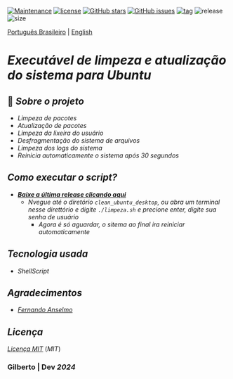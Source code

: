[![Maintenance](https://img.shields.io/badge/Maintained%3F-yes-green.svg)](https://GitHub.com/Gilberto-Mascena/clean_sh)
[![license](https://img.shields.io/github/license/Gilberto-Mascena/clean_sh)](https://github.com/Gilberto-Mascena/clean_sh/blob/main/LICENSE.md)
[![GitHub stars](https://img.shields.io/github/stars/Gilberto-Mascena/clean_sh)](https://github.com/Gilberto-Mascena/clean_sh/stargazers)
[![GitHub issues](https://img.shields.io/github/issues/Gilberto-Mascena/clean_sh)](https://github.com/Gilberto-Mascena/clean_sh/issues)
[![tag](https://img.shields.io/github/v/release/Gilberto-Mascena/clean_sh?include_prereleases)](https://github.com/Gilberto-Mascena/clean_sh/releases)
![release](https://img.shields.io/github/release-date/Gilberto-Mascena/clean_sh)
![size](https://img.shields.io/github/repo-size/Gilberto-Mascena/clean_sh)

[Português Brasileiro](https://github.com/Gilberto-Mascena/clean_sh/blob/main/README-pt_br.md) | [English](https://github.com/Gilberto-Mascena/clean_sh/blob/main/README.md)

# *Executável de limpeza e atualização do sistema para Ubuntu*

## 🚀 *Sobre o projeto*

- _*Limpeza de pacotes*_
- _*Atualização de pacotes*_
- _*Limpeza da lixeira do usuário*_
- _*Desfragmentação do sistema de arquivos*_
- _*Limpeza dos logs do sistema*_
- _*Reinicia automaticamente o sistema após 30 segundos*_

## *Como executar o script?*

- _***[Baixe a última release clicando aqui](https://github.com/Gilberto-Mascena/clean_sh/releases)***_
    - _*Nvegue até o diretório ```clean_ubuntu_desktop```, ou abra um terminal nesse direttório e digite ```./limpeza.sh``` e precione enter, digite sua senha de usuário*_
        - _*Agora é só aguardar, o sitema ao final ira reiniciar automaticamente*_

## *Tecnologia usada*
- _ShellScript_  

## *Agradecimentos*

- [*Fernando Anselmo*](https://www.youtube.com/watch?v=YumXVt3sMfY)

## *Licença* 

[*Licença MIT*](./LICENSE.md) (*MIT*)

### Gilberto | Dev _2024_